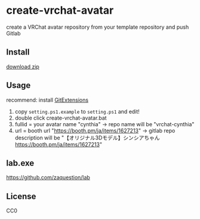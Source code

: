 # create-vrchat-avatar

create a VRChat avatar repository from your template repository and push Gitlab

## Install

[download zip](https://github.com/Narazaka/create-vrchat-avatar/archive/master.zip)

## Usage

recommend: install [GitExtensions](http://gitextensions.github.io)

1. copy `setting.ps1.example` to `setting.ps1` and edit!
2. double click create-vrchat-avatar.bat
3. fullid = your avatar name "cynthia" -> repo name will be "vrchat-cynthia"
4. url = booth url "https://booth.pm/ja/items/1627213" -> gitlab repo description will be "【オリジナル3Dモデル】シンシアちゃん https://booth.pm/ja/items/1627213"

## lab.exe

https://github.com/zaquestion/lab

## License

CC0
